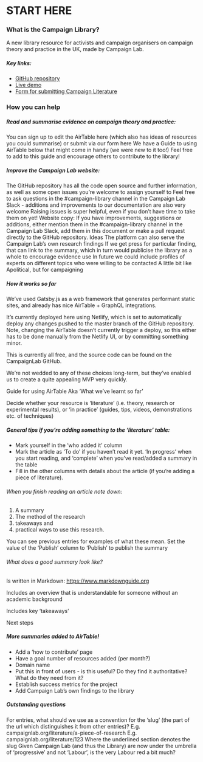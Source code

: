 # START HERE

### What is the Campaign Library?
A new library resource for activists and campaign organisers on campaign theory and practice in the UK, made by Campaign Lab.

##### Key links:
* [GitHub repository](https://github.com/CampaignLab/campaign-library)
* [Live demo](https://hawking-d0ad2.netlify.com/)
* [Form for submitting Campaign Literature](https://airtable.com/shrhW7BMRPPjGNZAx)

### How you can help

##### Read and summarise evidence on campaign theory and practice:
You can sign up to edit the AirTable here (which also has ideas of resources you could summarise) or submit via our form here
We have a Guide to using AirTable below that might come in handy (we were new to it too!)
Feel free to add to this guide and encourage others to contribute to the library!

##### Improve the Campaign Lab website:
The GitHub repository has all the code open source and further information, as well as some open issues you’re welcome to assign yourself to
Feel free to ask questions in the #campaign-library channel in the Campaign Lab Slack - additions and improvements to our documentation are also very welcome
Raising issues is super helpful, even if you don’t have time to take them on yet!
Website copy:
If you have improvements, suggestions or additions, either mention them in the #campaign-library channel in the Campaign Lab Slack, add them in this document or make a pull request directly to the GitHub repository.
Ideas
The platform can also serve the Campaign Lab’s own research findings
If we get press for particular finding, that can link to the summary, which in turn would publicise the library as a whole to encourage evidence use
In future we could include profiles of experts on different topics who were willing to be contacted
A little bit like Apolitical, but for campaigning

##### How it works so far

We’ve used Gatsby.js as a web framework that generates performant static sites, and already has nice AirTable + GraphQL integrations.

It’s currently deployed here using Netlify, which is set to automatically deploy any changes pushed to the master branch of the GitHub repository. Note, changing the AirTable doesn’t currently trigger a deploy, so this either has to be done manually from the Netlify UI, or by committing something minor.

This is currently all free, and the source code can be found on the CampaignLab GitHub.

We’re not wedded to any of these choices long-term, but they’ve enabled us to create a quite appealing MVP very quickly.

Guide for using AirTable
Aka ‘What we’ve learnt so far’

Decide whether your resource is ‘literature’ (i.e. theory, research or experimental results), or ‘in practice’ (guides, tips, videos, demonstrations etc. of techniques)

##### General tips if you’re adding something to the ‘literature’ table:
* Mark yourself in the ‘who added it’ column
* Mark the article as ‘To do’ if you haven’t read it yet. ‘In progress’ when you start reading, and ‘complete’ when you’ve read/added a summary in the table
* Fill in the other columns with details about the article (if you’re adding a piece of literature).

###### When you finish reading an article note down:
1. A summary  
2. The method of the research
3. takeaways and
4. practical ways to use this research.

You can see previous entries for examples of what these mean.
Set the value of the ‘Publish’ column to ‘Publish’ to publish the summary

###### What does a good summary look like?
Is written in Markdown: https://www.markdownguide.org

Includes an overview that is understandable for someone without an academic background

Includes key ‘takeaways’

Next steps

##### More summaries added to AirTable!
* Add a ‘how to contribute’ page
* Have a goal number of resources added (per month?)
* Domain name
* Put this in front of users - is this useful? Do they find it authoritative? What do they need from it?
* Establish success metrics for the project
* Add Campaign Lab’s own findings to the library

##### Outstanding questions

For entries, what should we use as a convention for the ‘slug’ (the part of the url which distinguishes it from other entries)?
E.g. campaignlab.org/literature/a-piece-of-research
E.g. campaignlab.org/literature/123
Where the underlined section denotes the slug
Given Campaign Lab (and thus the Library) are now under the umbrella of ‘progressive’ and not ‘Labour’, is the very Labour red a bit much?
